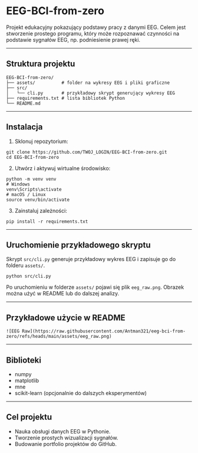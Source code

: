 # EEG-BCI-from-zero

Projekt edukacyjny pokazujący podstawy pracy z danymi EEG.
Celem jest stworzenie prostego programu, który może rozpoznawać czynności na podstawie sygnałów EEG, np. podniesienie prawej ręki.

---

## Struktura projektu

```
EEG-BCI-from-zero/
├── assets/          # folder na wykresy EEG i pliki graficzne
├── src/
│   └── cli.py       # przykładowy skrypt generujący wykresy EEG
├── requirements.txt # lista bibliotek Python
└── README.md
```

---

## Instalacja

1. Sklonuj repozytorium:

```
git clone https://github.com/TWOJ_LOGIN/EEG-BCI-from-zero.git
cd EEG-BCI-from-zero
```

2. Utwórz i aktywuj wirtualne środowisko:

```
python -m venv venv
# Windows
venv\Scripts\activate
# macOS / Linux
source venv/bin/activate
```

3. Zainstaluj zależności:

```
pip install -r requirements.txt
```

---

## Uruchomienie przykładowego skryptu

Skrypt `src/cli.py` generuje przykładowy wykres EEG i zapisuje go do folderu `assets/`.

```
python src/cli.py
```

Po uruchomieniu w folderze `assets/` pojawi się plik `eeg_raw.png`.
Obrazek można użyć w README lub do dalszej analizy.

---

## Przykładowe użycie w README

```
![EEG Raw](https://raw.githubusercontent.com/Antman321/eeg-bci-from-zero/refs/heads/main/assets/eeg_raw.png)
```

---

## Biblioteki

* numpy
* matplotlib
* mne
* scikit-learn (opcjonalnie do dalszych eksperymentów)

---

## Cel projektu

* Nauka obsługi danych EEG w Pythonie.
* Tworzenie prostych wizualizacji sygnałów.
* Budowanie portfolio projektów do GitHub.
